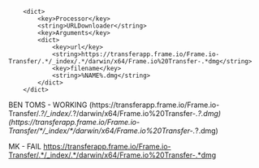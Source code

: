         <dict>
            <key>Processor</key>
            <string>URLDownloader</string>
            <key>Arguments</key>
            <dict>
                <key>url</key>
                <string>https://transferapp.frame.io/Frame.io-Transfer/.*/_index/.*/darwin/x64/Frame.io%20Transfer-.*dmg</string>
                <key>filename</key>
                <string>%NAME%.dmg</string>
            </dict>
        </dict>


BEN TOMS - WORKING
(https://transferapp\.frame\.io/Frame\.io-Transfer/.*?/_index/.*?/darwin/x64/Frame\.io%20Transfer-.*?\.dmg)
(https://transferapp\.frame\.io/Frame\.io-Transfer/\*/_index/\*/darwin/x64/Frame\.io%20Transfer-.*?\.dmg)

MK - FAIL
https://transferapp.frame.io/Frame.io-Transfer/.*/_index/.*/darwin/x64/Frame.io%20Transfer-.*dmg